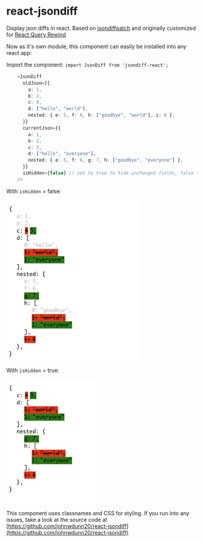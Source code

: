 # react-jsondiff
Display json diffs in react. Based on [jsondiffpatch](https://github.com/benjamine/jsondiffpatch) and originally customized for [React Query Rewind](https://reactqueryrewind.com/)

Now as it's own module, this component can easily be installed into any react app:

Import the component: `import JsonDiff from 'jsondiff-react';`

```typescript
    <JsonDiff
      oldJson={{
        a: 1,
        b: 2,
        c: 4,
        d: ["hello", "world"],
        nested: { e: 5, f: 6, h: ["goodbye", "world"], i: 8 },
      }}
      currentJson={{
        a: 1,
        b: 2,
        c: 3,
        d: ["hello", "everyone"],
        nested: { e: 5, f: 6, g: 7, h: ["goodbye", "everyone"] },
      }}
      isHidden={false} // set to true to hide unchanged fields, false to show all fields
    />
```

With `isHidden` = false:

![example where isHidden is false](../images/example-hiddenFalse.png)

With `isHidden` = true:

![example where isHidden is true](../images/example-hiddenTrue.png)


This component uses classnames and CSS for styling. If you run into any issues, take a look at the source code at [https://github.com/johnwdunn20/react-jsondiff](https://github.com/johnwdunn20/react-jsondiff)